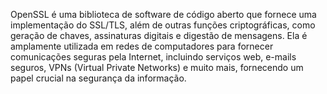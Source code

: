 OpenSSL é uma biblioteca de software de código aberto que fornece uma implementação do SSL/TLS, além de outras funções criptográficas, como geração de chaves, assinaturas digitais e digestão de mensagens. Ela é amplamente utilizada em redes de computadores para fornecer comunicações seguras pela Internet, incluindo serviços web, e-mails seguros, VPNs (Virtual Private Networks) e muito mais, fornecendo um papel crucial na segurança da informação.
